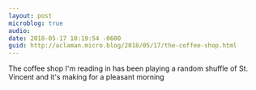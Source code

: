 ```yaml
---
layout: post
microblog: true
audio: 
date: 2018-05-17 10:19:54 -0600
guid: http://aclaman.micro.blog/2018/05/17/the-coffee-shop.html
---
```

The coffee shop I'm reading in has been playing a random shuffle of St. Vincent and it's making for a pleasant morning
